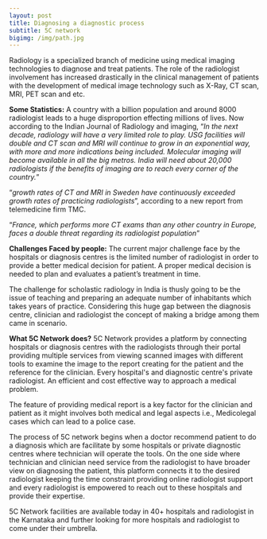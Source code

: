 ```yaml
---
layout: post
title: Diagnosing a diagnostic process
subtitle: 5C network 
bigimg: /img/path.jpg
---
```


Radiology is a specialized branch of medicine using medical imaging technologies to diagnose and treat patients. The role of the radiologist involvement has increased drastically in the clinical management of patients with the development of medical image technology such as X-Ray, CT scan, MRI, PET scan and etc.

**Some Statistics:** 
 A country with a billion population and around 8000 radiologist leads to a huge disproportion effecting millions of lives. Now according to the Indian Journal of Radiology and imaging, “_In the next decade, radiology will have a very limited role to play. USG facilities will double and CT scan and MRI will continue to grow in an exponential way, with more and more indications being included. Molecular imaging will become available in all the big metros. India will need about 20,000 radiologists if the benefits of imaging are to reach every corner of the country._”
 
“_growth rates of CT and MRI in Sweden have continuously exceeded growth rates of practicing radiologists_”, according to a new report from telemedicine firm TMC.

“_France, which performs more CT exams than any other country in Europe, faces a double threat regarding its radiologist population_”

**Challenges Faced by people:**
The current major challenge face by the hospitals or diagnosis centres is the limited number of radiologist in order to provide a better medical decision for patient. A proper medical decision is needed to plan and evaluates a patient’s treatment in time. 

The challenge for scholastic radiology in India is thusly going to be the issue of teaching and preparing an adequate number of inhabitants which takes years of practice. Considering this huge gap between the diagnosis centre, clinician and radiologist the concept of making a bridge among them came in scenario.

**What 5C Network does?** 
5C Network provides a platform by connecting hospitals or diagnosis centres with the radiologists through their portal providing multiple services from viewing scanned images with different tools to examine the image to the report creating for the patient and the reference for the clinician. Every hospital's and diagnostic centre's private radiologist. An efficient and cost effective way to approach a medical problem.

The feature of providing medical report is a key factor for the clinician and patient as it might involves both medical and legal aspects i.e., Medicolegal cases which can lead to a police case. 

The process of 5C network begins when a doctor recommend patient to do a diagnosis which are facilitate by some hospitals or private diagnostic centres where technician will operate the tools. On the one side where technician and clinician need service from the radiologist to have broader view on diagnosing the patient, this platform connects it to the desired radiologist keeping the time constraint providing online radiologist support and every radiologist is empowered to reach out to these hospitals and provide their expertise. 

5C Network facilities are available today in 40+ hospitals and radiologist in the Karnataka and further looking for more hospitals and radiologist to come under their umbrella. 


